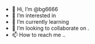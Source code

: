- 👋 Hi, I’m @bg6666
- 👀 I’m interested in
- 🌱 I’m currently learning 
- 💞️ I’m looking to collaborate on .
- 📫 How to reach me ..

<!---
bg6666/bg6666 is a ✨ special ✨ repository because its `README.md` (this file) appears on your GitHub profile.
You can click the Preview link to take a look at your changes.
--->
